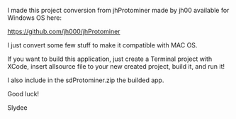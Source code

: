I made this project conversion from jhProtominer made by jh00 available for Windows OS here: 

https://github.com/jh000/jhProtominer

I just convert some few stuff to make it compatible with MAC OS.

If you want to build this application, just create a Terminal project with XCode, insert allsource file to your new created project, build it, and run it!

I also include in the sdProtominer.zip the builded app.

Good luck!

Slydee
